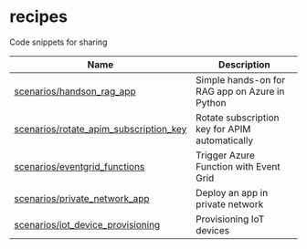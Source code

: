 # recipes

Code snippets for sharing

<!-- table -->

| Name                                                                                         | Description                                    |
| -------------------------------------------------------------------------------------------- | ---------------------------------------------- |
| [scenarios/handson_rag_app](./scenarios/handson_rag_apps/README.md)                          | Simple hands-on for RAG app on Azure in Python |
| [scenarios/rotate_apim_subscription_key](./scenarios/rotate_apim_subscription_key/README.md) | Rotate subscription key for APIM automatically |
| [scenarios/eventgrid_functions](./scenarios/eventgrid_functions/README.md)                   | Trigger Azure Function with Event Grid         |
| [scenarios/private_network_app](./scenarios/private_network_app/README.md)                   | Deploy an app in private network               |
| [scenarios/iot_device_provisioning](./scenarios/iot_device_provisioning/README.md)           | Provisioning IoT devices                       |
